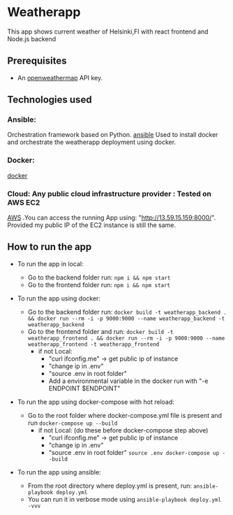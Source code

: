# Weatherapp

This app shows current weather of Helsinki,FI with react frontend and Node.js backend

## Prerequisites

* An [openweathermap](http://openweathermap.org/) API key.

## Technologies used
### Ansible:
Orchestration framework based on Python.
[ansible](http://docs.ansible.com/ansible/intro.html)
Used to install docker and orchestrate the weatherapp deployment using docker.
### Docker:
[docker](https://www.docker.com/)
### Cloud: Any public cloud infrastructure provider : Tested on AWS EC2 
[AWS](https://aws.amazon.com/free/)
.You can access the running App using: "http://13.59.15.159:8000/". Provided my public IP of the EC2 instance is still the same.
## How to run the app

* To run the app in local:
    * Go to the backend folder run: `npm i && npm start`
    * Go to the frontend folder run: `npm i && npm start`

* To run the app using docker:
    * Go to the backend folder run: `docker build -t weatherapp_backend . && docker run --rm -i -p 9000:9000 --name weatherapp_backend -t weatherapp_backend`
    * Go to the frontend folder and run: `docker build -t weatherapp_frontend . && docker run --rm -i -p 9000:9000 --name weatherapp_frontend -t weatherapp_frontend`
        * if not Local:
           * "curl ifconfig.me" -> get public ip of instance
           * "change ip in .env"
           * "source .env in root folder"
           * Add a environmental variable in the docker run with "-e ENDPOINT $ENDPOINT"

* To run the app using docker-compose with hot reload:
    * Go to the root folder where docker-compose.yml file is present and run `docker-compose up --build`
        * if not Local: (do these before docker-compose step above)
          * "curl ifconfig.me" -> get public ip of instance
          * "change ip in .env"
          * "source .env in root folder" `source .env docker-compose up --build`

* To run the app using ansible:
    * From the root directory where deploy.yml is present, run: `ansible-playbook deploy.yml`
    * You can run it in verbose mode using `ansible-playbook deploy.yml -vvv`
